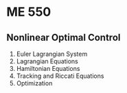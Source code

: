 # ME 550

## Nonlinear Optimal Control

1. Euler Lagrangian System
2. Lagrangian Equations
3. Hamiltonian Equations
4. Tracking and Riccati Equations
5. Optimization
